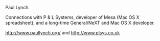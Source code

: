 

Paul Lynch.

Connections with P & L Systems, developer of Mesa (Mac OS X spreadsheet), and a long-time General/NeXT and Mac OS X developer.

http://www.paullynch.org/ and http://www.plsys.co.uk